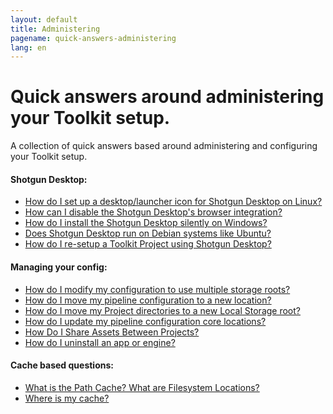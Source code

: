 ```yaml
---
layout: default
title: Administering
pagename: quick-answers-administering
lang: en
---
```


Quick answers around administering your Toolkit setup.
=====

A collection of quick answers based around administering and configuring your Toolkit setup.

#### Shotgun Desktop:
- [How do I set up a desktop/launcher icon for Shotgun Desktop on Linux?](./administering/create-shotgun-desktop-shortcut.md)
- [How can I disable the Shotgun Desktop's browser integration?](./administering/disable-browser-integration.md)
- [How do I install the Shotgun Desktop silently on Windows?](./administering/install-desktop-silent.md)
- [Does Shotgun Desktop run on Debian systems like Ubuntu?](./administering/sg-desktop-run-on-ubuntu.md)
- [How do I re-setup a Toolkit Project using Shotgun Desktop?](./administering/resetup-project-with-sg-desktop.md)

#### Managing your config:

- [How do I modify my configuration to use multiple storage roots?](./administering/convert-from-single-root-to-multi.md)
- [How do I move my pipeline configuration to a new location?](./administering/move-configuration-location.md)
- [How do I move my Project directories to a new Local Storage root?](./administering/move-project-directories.md)
- [How do I update my pipeline configuration core locations?](./administering/update-configuration-core-locations.md)
- [How Do I Share Assets Between Projects?](./administering/share-assets-between-projects.md)
- [How do I uninstall an app or engine?](./administering/uninstalling-an-app-or-engine.md)

#### Cache based questions:

- [What is the Path Cache? What are Filesystem Locations?](./administering/what-is-path-cache.md)
- [Where is my cache?](./administering/where-is-my-cache.md)
